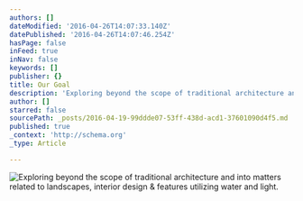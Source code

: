 ```yaml
---
authors: []
dateModified: '2016-04-26T14:07:33.140Z'
datePublished: '2016-04-26T14:07:46.254Z'
hasPage: false
inFeed: true
inNav: false
keywords: []
publisher: {}
title: Our Goal
description: 'Exploring beyond the scope of traditional architecture and into matters related to landscapes, interior design & features utilizing water and light.'
author: []
starred: false
sourcePath: _posts/2016-04-19-99ddde07-53ff-438d-acd1-37601090d4f5.md
published: true
_context: 'http://schema.org'
_type: Article

---
```

![Exploring beyond the scope of traditional architecture and into matters related to landscapes, interior design & features utilizing water and light.](https://the-grid-user-content.s3-us-west-2.amazonaws.com/84073723-fdf4-4794-b83b-560e2fa7a4de.jpg)